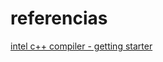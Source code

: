 # referencias

[intel c++ compiler - getting starter](https://www.intel.com/content/www/us/en/docs/dpcpp-cpp-compiler/get-started-guide/2024-1/get-started-on-linux.html)